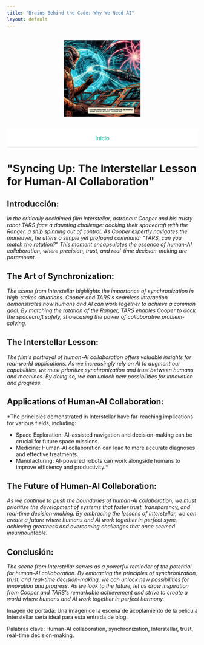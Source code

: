 ```yaml
---
title: "Brains Behind the Code: Why We Need AI"
layout: default
---
```


<div style="text-align: center; margin: 30px 0;">
  <img src="assets/img/foto_cooper.jpg" style="max-width: 40%;" />
</div>

<div style="background-color: white; padding: 12px 0; text-align: center; font-family: 'Helvetica Neue', Helvetica, Arial, sans-serif; font-size: 16px; border-bottom: 1px solid #e0e0e0;">
  <a href="/AI/index.html" style="margin: 0 25px; text-decoration: none; color: #1abc9c;">Inicio</a>
</div>

# "Syncing Up: The Interstellar Lesson for Human-AI Collaboration"

## Introducción:

*In the critically acclaimed film Interstellar, astronaut Cooper and his trusty robot TARS face a daunting challenge: docking their spacecraft with the Ranger, a ship spinning out of control. As Cooper expertly navigates the maneuver, he utters a simple yet profound command: "TARS, can you match the rotation?" This moment encapsulates the essence of human-AI collaboration, where precision, trust, and real-time decision-making are paramount.*

## The Art of Synchronization:

*The scene from Interstellar highlights the importance of synchronization in high-stakes situations. Cooper and TARS's seamless interaction demonstrates how humans and AI can work together to achieve a common goal. By matching the rotation of the Ranger, TARS enables Cooper to dock the spacecraft safely, showcasing the power of collaborative problem-solving.*

## The Interstellar Lesson:

*The film's portrayal of human-AI collaboration offers valuable insights for real-world applications. As we increasingly rely on AI to augment our capabilities, we must prioritize synchronization and trust between humans and machines. By doing so, we can unlock new possibilities for innovation and progress.*

## Applications of Human-AI Collaboration:

*The principles demonstrated in Interstellar have far-reaching implications for various fields, including:

- Space Exploration: AI-assisted navigation and decision-making can be crucial for future space missions.
- Medicine: Human-AI collaboration can lead to more accurate diagnoses and effective treatments.
- Manufacturing: AI-powered robots can work alongside humans to improve efficiency and productivity.*

## The Future of Human-AI Collaboration:

*As we continue to push the boundaries of human-AI collaboration, we must prioritize the development of systems that foster trust, transparency, and real-time decision-making. By embracing the lessons of Interstellar, we can create a future where humans and AI work together in perfect sync, achieving greatness and overcoming challenges that once seemed insurmountable.*

## Conclusión:

*The scene from Interstellar serves as a powerful reminder of the potential for human-AI collaboration. By embracing the principles of synchronization, trust, and real-time decision-making, we can unlock new possibilities for innovation and progress. As we look to the future, let us draw inspiration from Cooper and TARS's remarkable achievement and strive to create a world where humans and AI work together in perfect harmony.*

Imagen de portada: Una imagen de la escena de acoplamiento de la película Interstellar sería ideal para esta entrada de blog.

Palabras clave: Human-AI collaboration, synchronization, Interstellar, trust, real-time decision-making.

